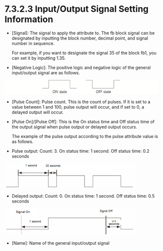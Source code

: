 # 7.3.2.3 Input/Output Signal Setting Information

* \[Signal\]: The signal to apply the attribute to. The fb block signal can be designated by inputting the block number, decimal point, and signal number in sequence.

  For example, if you want to designate the signal 35 of the block fb1, you can set it by inputting 1.35.

* 
  \[Negative Logic\]: The positive logic and negative logic of the general input/output signal are as follows.

![](../../../.gitbook/assets/image%20%28441%29.png)

* \[Pulse Count\]: Pulse count. This is the count of pulses. If it is set to a value between 1 and 100, pulse output will occur, and if set to 0, a delayed output will occur.
* 
  \[Pulse On\]/\[Pulse Off\]: This is the On status time and Off status time of the output signal when pulse output or delayed output occurs.

  The example of the pulse output according to the pulse attribute value is as follows.

* 
  Pulse output: Count: 3. On status time: 1 second. Off status time: 0.2 seconds

![](../../../.gitbook/assets/image%20%28450%29.png)



* Delayed output: Count: 0. On status time: 1 second. Off status time: 0.5 seconds

![](../../../.gitbook/assets/image%20%28448%29.png)

* \[Name\]: Name of the general input/output signal



